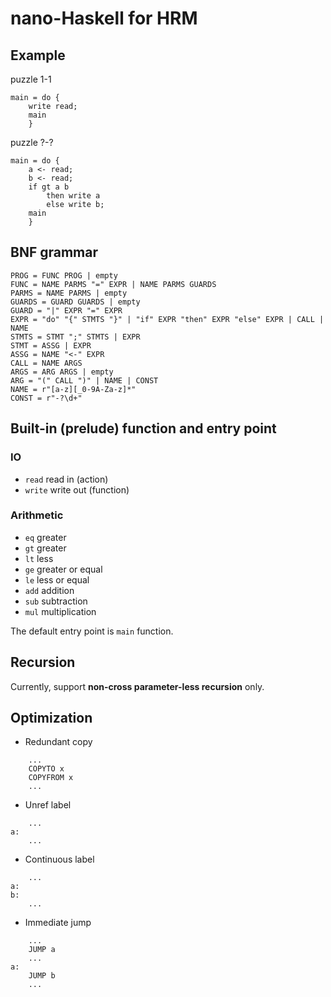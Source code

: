 # nano-Haskell for HRM

## Example
puzzle 1-1
```
main = do {
    write read;
    main
    }
```

puzzle ?-?
```
main = do {
    a <- read;
    b <- read;
    if gt a b
        then write a
        else write b;
    main
    }
```

## BNF grammar
```
PROG = FUNC PROG | empty
FUNC = NAME PARMS "=" EXPR | NAME PARMS GUARDS
PARMS = NAME PARMS | empty
GUARDS = GUARD GUARDS | empty
GUARD = "|" EXPR "=" EXPR
EXPR = "do" "{" STMTS "}" | "if" EXPR "then" EXPR "else" EXPR | CALL | NAME
STMTS = STMT ";" STMTS | EXPR
STMT = ASSG | EXPR
ASSG = NAME "<-" EXPR
CALL = NAME ARGS
ARGS = ARG ARGS | empty
ARG = "(" CALL ")" | NAME | CONST
NAME = r"[a-z][_0-9A-Za-z]*"
CONST = r"-?\d+"
```

## Built-in (prelude) function and entry point
### IO
- `read` read in (action)
- `write` write out (function)
### Arithmetic
- `eq` greater
- `gt` greater
- `lt` less
- `ge` greater or equal
- `le` less or equal
- `add` addition
- `sub` subtraction
- `mul` multiplication

The default entry point is `main` function.

## Recursion
Currently, support **non-cross parameter-less recursion** only.

## Optimization
- Redundant copy
```
    ...
    COPYTO x
    COPYFROM x
    ...
```

- Unref label
```
    ...
a:
    ...
```

- Continuous label
```
    ...
a:
b:
    ...
```

- Immediate jump
```
    ...
    JUMP a
    ...
a:
    JUMP b
    ...
```
